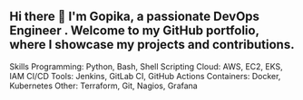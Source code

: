 ## Hi there 👋 I'm Gopika, a passionate DevOps Engineer . Welcome to my GitHub portfolio, where I showcase my projects and contributions.

Skills
Programming: Python, Bash, Shell Scripting
Cloud: AWS, EC2, EKS, IAM
CI/CD Tools: Jenkins, GitLab CI, GitHub Actions
Containers: Docker, Kubernetes
Other: Terraform, Git, Nagios, Grafana

<!--
**gopzz00/gopzz00** is a ✨ _special_ ✨ repository because its `README.md` (this file) appears on your GitHub profile.
